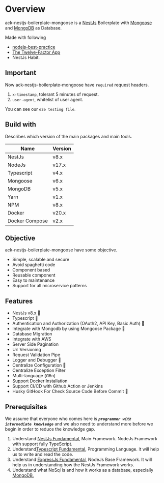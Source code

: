 # Overview

ack-nestjs-boilerplate-mongoose is a [NestJs](http://nestjs.com) Boilerplate with [Mongoose](https://mongoosejs.com) and [MongoDB](https://docs.mongodb.com) as Database.

Made with following
- [nodejs-best-practice](https://github.com/goldbergyoni/nodebestpractices)
- [The Twelve-Factor App](https://12factor.net)
- NestJs Habit.

## Important

Now ack-nestjs-boilerplate-mongoose have `required` request headers.

1. `x-timestamp`, tolerant 5 minutes of request.
2. `user-agent`, whitelist of user agent.

You can see our `e2e testing file`.

## Build with

Describes which version of the main packages and main tools.

| Name       | Version  |
| ---------- | -------- |
| NestJs     | v8.x     |
| NodeJs     | v17.x    |
| Typescript | v4.x     |
| Mongoose   | v6.x     |
| MongoDB    | v5.x     |
| Yarn       | v1.x     |
| NPM        | v8.x     |
| Docker     | v20.x    |
| Docker Compose | v2.x |

## Objective

ack-nestjs-boilerplate-mongoose have some objective.

- Simple, scalable and secure
- Avoid spaghetti code
- Component based
- Reusable component
- Easy to maintenance
- Support for all microservice patterns

## Features

- NestJs v8.x 🥳
- Typescript 🚀
- Authentication and Authorization (OAuth2, API Key, Basic Auth) 💪
- Integrate with Mongodb by using Mongoose Package 🎉
- Database Migration
- Integrate with AWS
- Server Side Pagination
- Url Versioning
- Request Validation Pipe
- Logger and Debugger 📝
- Centralize Configuration 🤖
- Centralize Exception Filter
- Multi-language (i18n)
- Support Docker Installation
- Support CI/CD with Github Action or Jenkins
- Husky GitHook For Check Source Code Before Commit 🐶

## Prerequisites

We assume that everyone who comes here is _**`programmer with intermediate knowledge`**_ and we also need to understand more before we begin in order to reduce the knowledge gap.

1. Understand [NestJs Fundamental](http://nestjs.com), Main Framework. NodeJs Framework with support fully TypeScript.
2. Understand[Typescript Fundamental](https://www.typescriptlang.org), Programming Language. It will help us to write and read the code.
3. Understand [ExpressJs Fundamental](https://nodejs.org), NodeJs Base Framework. It will help us in understanding how the NestJs Framework works.
4. Understand what NoSql is and how it works as a database, especially [MongoDB.](https://docs.mongodb.com)
